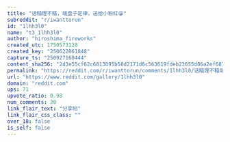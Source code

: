 ```yaml
---
title: "话糙理不糙，端盘子定律，送给小粉红😁"
subreddit: "r/iwanttorun"
id: "1lhh3l0"
name: "t3_1lhh3l0"
author: "hiroshima_fireworks"
created_utc: 1750573128
created_key: "250622061848"
capture_ts: "250927160444"
content_sha256: "2d3e55cf62c6813895b58d2171d6c563619fdeb23655d86a2ef6870adbf8677b"
permalink: "https://reddit.com/r/iwanttorun/comments/1lhh3l0/话糙理不糙端盘子定律送给小粉红/"
url: "https://www.reddit.com/gallery/1lhh3l0"
domain: "reddit.com"
ups: 71
upvote_ratio: 0.98
num_comments: 20
link_flair_text: "分享帖"
link_flair_css_class: ""
over_18: false
is_self: false
---
```


